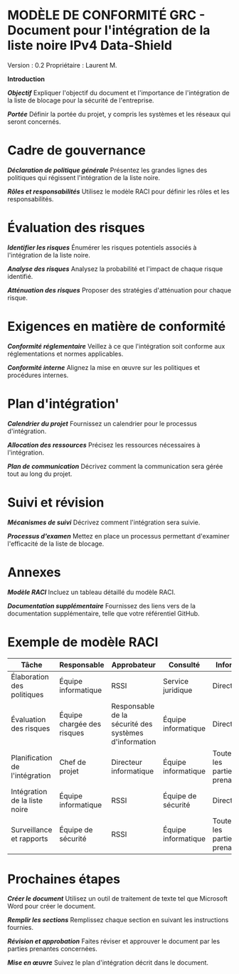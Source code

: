 # MODÈLE DE CONFORMITÉ GRC - Document pour l'intégration de la liste noire IPv4 Data-Shield
Version : 0.2
Propriétaire : Laurent M.

**Introduction**

***Objectif***
Expliquer l'objectif du document et l'importance de l'intégration de la liste de blocage pour la sécurité de l'entreprise.

***Portée***
Définir la portée du projet, y compris les systèmes et les réseaux qui seront concernés.

# Cadre de gouvernance

***Déclaration de politique générale***
Présentez les grandes lignes des politiques qui régissent l'intégration de la liste noire.

***Rôles et responsabilités***
Utilisez le modèle RACI pour définir les rôles et les responsabilités.

# Évaluation des risques

***Identifier les risques***
Énumérer les risques potentiels associés à l'intégration de la liste noire.

***Analyse des risques***
Analysez la probabilité et l'impact de chaque risque identifié.

***Atténuation des risques***
Proposer des stratégies d'atténuation pour chaque risque.

# Exigences en matière de conformité

***Conformité réglementaire***
Veillez à ce que l'intégration soit conforme aux réglementations et normes applicables.

***Conformité interne***
Alignez la mise en œuvre sur les politiques et procédures internes.

# Plan d'intégration'

***Calendrier du projet***
Fournissez un calendrier pour le processus d'intégration.

***Allocation des ressources*** 
Précisez les ressources nécessaires à l'intégration.

***Plan de communication***
Décrivez comment la communication sera gérée tout au long du projet.

# Suivi et révision

***Mécanismes de suivi***
Décrivez comment l'intégration sera suivie.

***Processus d'examen***
Mettez en place un processus permettant d'examiner l'efficacité de la liste de blocage.

# Annexes

***Modèle RACI***
Incluez un tableau détaillé du modèle RACI.

***Documentation supplémentaire***
Fournissez des liens vers de la documentation supplémentaire, telle que votre référentiel GitHub.

# Exemple de modèle RACI

| **Tâche** | **Responsable** | **Approbateur** | **Consulté** | **Informé** |
|---|---|---|---|---|
| Élaboration des politiques | Équipe informatique | RSSI | Service juridique | Direction |
| Évaluation des risques | Équipe chargée des risques | Responsable de la sécurité des systèmes d'information | Équipe informatique | Direction |
| Planification de l'intégration | Chef de projet | Directeur informatique | Équipe informatique | Toutes les parties prenantes |
| Intégration de la liste noire | Équipe informatique | RSSI | Équipe de sécurité | Direction |
| Surveillance et rapports | Équipe de sécurité | RSSI | Équipe informatique | Toutes les parties prenantes |

# Prochaines étapes

***Créer le document***
Utilisez un outil de traitement de texte tel que Microsoft Word pour créer le document.

***Remplir les sections***
Remplissez chaque section en suivant les instructions fournies.

***Révision et approbation***
Faites réviser et approuver le document par les parties prenantes concernées.

***Mise en œuvre***
Suivez le plan d'intégration décrit dans le document.
